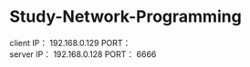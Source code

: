 # Study-Network-Programming
 client IP： 192.168.0.129  PORT：\
 server IP： 192.168.0.128  PORT： 6666 
